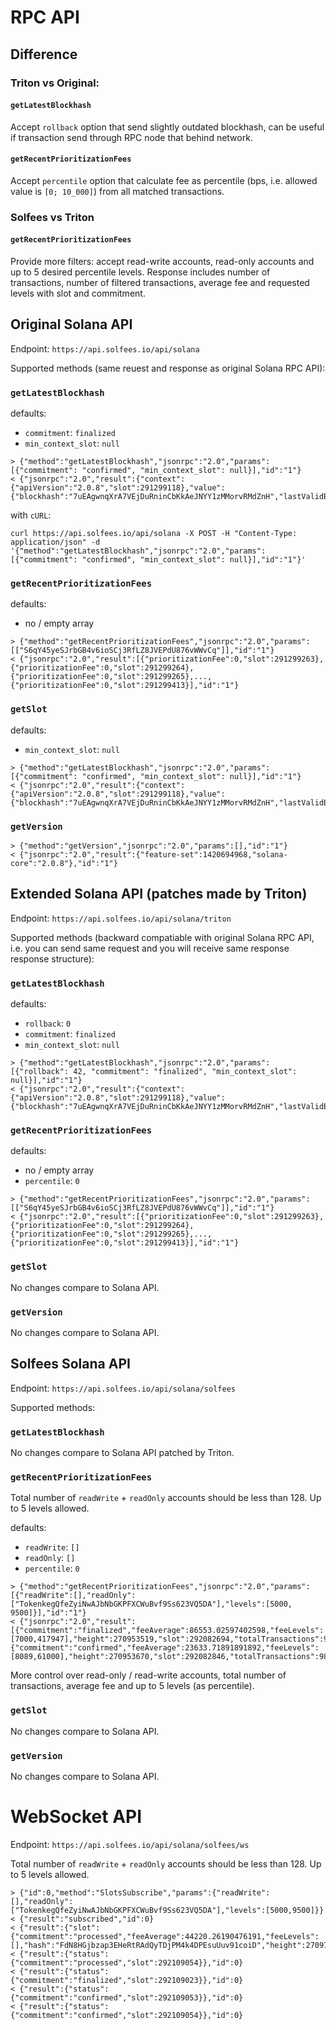 # RPC API

## Difference

### Triton vs Original:

#### `getLatestBlockhash`

Accept `rollback` option that send slightly outdated blockhash, can be useful if transaction send through RPC node that behind network.

#### `getRecentPrioritizationFees`

Accept `percentile` option that calculate fee as percentile (bps, i.e. allowed value is `[0; 10_000]`) from all matched transactions.

### Solfees vs Triton

#### `getRecentPrioritizationFees`

Provide more filters: accept read-write accounts, read-only accounts and up to 5 desired percentile levels. Response includes number of transactions, number of filtered transactions, average fee and requested levels with slot and commitment.

## Original Solana API

Endpoint: `https://api.solfees.io/api/solana`

Supported methods (same reuest and response as original Solana RPC API):

### `getLatestBlockhash`

defaults:

  - `commitment`: `finalized`
  - `min_context_slot`: `null`

```
> {"method":"getLatestBlockhash","jsonrpc":"2.0","params":[{"commitment": "confirmed", "min_context_slot": null}],"id":"1"}
< {"jsonrpc":"2.0","result":{"context":{"apiVersion":"2.0.8","slot":291299118},"value":{"blockhash":"7uEAgwnqXrA7VEjDuRninCbKkAeJNYY1zMMorvRMdZnH","lastValidBlockHeight":270196625}},"id":"1"}
```

with `cURL`:

```
curl https://api.solfees.io/api/solana -X POST -H "Content-Type: application/json" -d '{"method":"getLatestBlockhash","jsonrpc":"2.0","params":[{"commitment": "confirmed", "min_context_slot": null}],"id":"1"}'
```

### `getRecentPrioritizationFees`

defaults:

  - no / empty array

```
> {"method":"getRecentPrioritizationFees","jsonrpc":"2.0","params":[["S6qY45yeSJrbGB4v6ioSCj3RfLZ8JVEPdU876vWWvCq"]],"id":"1"}
< {"jsonrpc":"2.0","result":[{"prioritizationFee":0,"slot":291299263},{"prioritizationFee":0,"slot":291299264},{"prioritizationFee":0,"slot":291299265},...,{"prioritizationFee":0,"slot":291299413}],"id":"1"}
```

### `getSlot`

defaults:

  - `min_context_slot`: `null`

```
> {"method":"getLatestBlockhash","jsonrpc":"2.0","params":[{"commitment": "confirmed", "min_context_slot": null}],"id":"1"}
< {"jsonrpc":"2.0","result":{"context":{"apiVersion":"2.0.8","slot":291299118},"value":{"blockhash":"7uEAgwnqXrA7VEjDuRninCbKkAeJNYY1zMMorvRMdZnH","lastValidBlockHeight":270196625}},"id":"1"}
```

### `getVersion`

```
> {"method":"getVersion","jsonrpc":"2.0","params":[],"id":"1"}
< {"jsonrpc":"2.0","result":{"feature-set":1420694968,"solana-core":"2.0.8"},"id":"1"}
```

## Extended Solana API (patches made by Triton)

Endpoint: `https://api.solfees.io/api/solana/triton`

Supported methods (backward compatiable with original Solana RPC API, i.e. you can send same request and you will receive same response response structure):

### `getLatestBlockhash`

defaults:

  - `rollback`: `0`
  - `commitment`: `finalized`
  - `min_context_slot`: `null`

```
> {"method":"getLatestBlockhash","jsonrpc":"2.0","params":[{"rollback": 42, "commitment": "finalized", "min_context_slot": null}],"id":"1"}
< {"jsonrpc":"2.0","result":{"context":{"apiVersion":"2.0.8","slot":291299118},"value":{"blockhash":"7uEAgwnqXrA7VEjDuRninCbKkAeJNYY1zMMorvRMdZnH","lastValidBlockHeight":270196625}},"id":"1"}
```

### `getRecentPrioritizationFees`

defaults:

  - no / empty array
  - `percentile`: `0`

```
> {"method":"getRecentPrioritizationFees","jsonrpc":"2.0","params":[["S6qY45yeSJrbGB4v6ioSCj3RfLZ8JVEPdU876vWWvCq"]],"id":"1"}
< {"jsonrpc":"2.0","result":[{"prioritizationFee":0,"slot":291299263},{"prioritizationFee":0,"slot":291299264},{"prioritizationFee":0,"slot":291299265},...,{"prioritizationFee":0,"slot":291299413}],"id":"1"}
```

### `getSlot`

No changes compare to Solana API.

### `getVersion`

No changes compare to Solana API.

## Solfees Solana API

Endpoint: `https://api.solfees.io/api/solana/solfees`

Supported methods:

### `getLatestBlockhash`

No changes compare to Solana API patched by Triton.

### `getRecentPrioritizationFees`

Total number of `readWrite` + `readOnly` accounts should be less than 128. Up to 5 levels allowed.

defaults:

  - `readWrite`: `[]`
  - `readOnly`: `[]`
  - `percentile`: `0`

```
> {"method":"getRecentPrioritizationFees","jsonrpc":"2.0","params":[{"readWrite":[],"readOnly":["TokenkegQfeZyiNwAJbNbGKPFXCWuBvf9Ss623VQ5DA"],"levels":[5000, 9500]}],"id":"1"}
< {"jsonrpc":"2.0","result":[{"commitment":"finalized","feeAverage":86553.02597402598,"feeLevels":[7000,417947],"height":270953519,"slot":292082694,"totalTransactions":919,"totalTransactionsFiltered":154,"totalTransactionsVote":707},...,{"commitment":"confirmed","feeAverage":23633.71891891892,"feeLevels":[8089,61000],"height":270953670,"slot":292082846,"totalTransactions":988,"totalTransactionsFiltered":185,"totalTransactionsVote":746}],"id":"1"}
```

More control over read-only / read-write accounts, total number of transactions, average fee and up to 5 levels (as percentile).

### `getSlot`

No changes compare to Solana API.

### `getVersion`

No changes compare to Solana API.

# WebSocket API

Endpoint: `https://api.solfees.io/api/solana/solfees/ws`

Total number of `readWrite` + `readOnly` accounts should be less than 128. Up to 5 levels allowed.

```
> {"id":0,"method":"SlotsSubscribe","params":{"readWrite":[],"readOnly":["TokenkegQfeZyiNwAJbNbGKPFXCWuBvf9Ss623VQ5DA"],"levels":[5000,9500]}}
< {"result":"subscribed","id":0}
< {"result":{"slot":{"commitment":"processed","feeAverage":44220.26190476191,"feeLevels":[],"hash":"FdN8HGjbzap3EHeRtRAdQyTDjPM4k4DPEsuUuv91coiD","height":270978968,"identity":"11111111111111111111111111111111","slot":292109054,"time":1727350992,"totalFee":12156255,"totalTransactions":784,"totalTransactionsFiltered":210,"totalTransactionsVote":574,"totalUnitsConsumed":44060484}},"id":0}
< {"result":{"status":{"commitment":"processed","slot":292109054}},"id":0}
< {"result":{"status":{"commitment":"finalized","slot":292109023}},"id":0}
< {"result":{"status":{"commitment":"confirmed","slot":292109053}},"id":0}
< {"result":{"status":{"commitment":"confirmed","slot":292109054}},"id":0}
```
